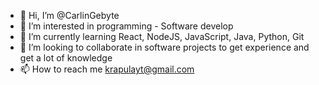 - 👋 Hi, I’m @CarlinGebyte
- 👀 I’m interested in programming - Software develop
- 🌱 I’m currently learning React, NodeJS, JavaScript, Java, Python, Git
- 💞️ I’m looking to collaborate in software projects to get experience and get a lot of knowledge 
- 📫 How to reach me krapulayt@gmail.com

<!---
CarlinGebyte/CarlinGebyte is a ✨ special ✨ repository because its `README.md` (this file) appears on your GitHub profile.
You can click the Preview link to take a look at your changes.
--->
